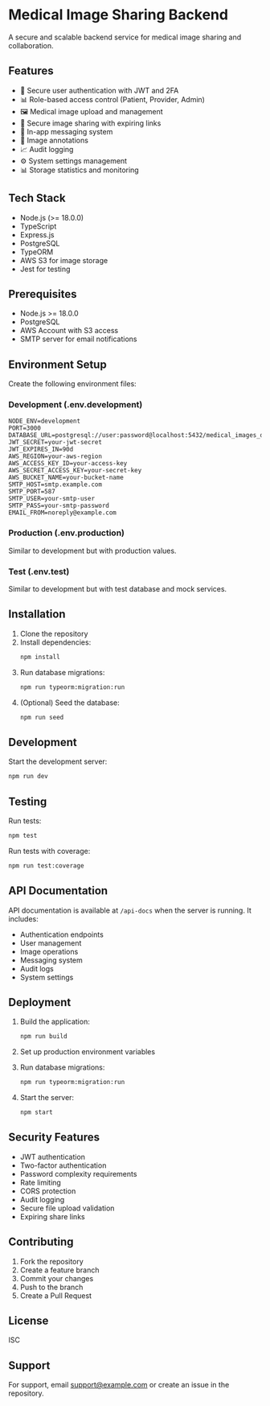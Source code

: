 # Medical Image Sharing Backend

A secure and scalable backend service for medical image sharing and collaboration.

## Features

- 🔐 Secure user authentication with JWT and 2FA
- 📊 Role-based access control (Patient, Provider, Admin)
- 🖼️ Medical image upload and management
- 🔗 Secure image sharing with expiring links
- 💬 In-app messaging system
- 📝 Image annotations
- 📈 Audit logging
- ⚙️ System settings management
- 📊 Storage statistics and monitoring

## Tech Stack

- Node.js (>= 18.0.0)
- TypeScript
- Express.js
- PostgreSQL
- TypeORM
- AWS S3 for image storage
- Jest for testing

## Prerequisites

- Node.js >= 18.0.0
- PostgreSQL
- AWS Account with S3 access
- SMTP server for email notifications

## Environment Setup

Create the following environment files:

### Development (.env.development)
```env
NODE_ENV=development
PORT=3000
DATABASE_URL=postgresql://user:password@localhost:5432/medical_images_dev
JWT_SECRET=your-jwt-secret
JWT_EXPIRES_IN=90d
AWS_REGION=your-aws-region
AWS_ACCESS_KEY_ID=your-access-key
AWS_SECRET_ACCESS_KEY=your-secret-key
AWS_BUCKET_NAME=your-bucket-name
SMTP_HOST=smtp.example.com
SMTP_PORT=587
SMTP_USER=your-smtp-user
SMTP_PASS=your-smtp-password
EMAIL_FROM=noreply@example.com
```

### Production (.env.production)
Similar to development but with production values.

### Test (.env.test)
Similar to development but with test database and mock services.

## Installation

1. Clone the repository
2. Install dependencies:
   ```bash
   npm install
   ```
3. Run database migrations:
   ```bash
   npm run typeorm:migration:run
   ```
4. (Optional) Seed the database:
   ```bash
   npm run seed
   ```

## Development

Start the development server:
```bash
npm run dev
```

## Testing

Run tests:
```bash
npm test
```

Run tests with coverage:
```bash
npm run test:coverage
```

## API Documentation

API documentation is available at `/api-docs` when the server is running. It includes:
- Authentication endpoints
- User management
- Image operations
- Messaging system
- Audit logs
- System settings

## Deployment

1. Build the application:
   ```bash
   npm run build
   ```

2. Set up production environment variables

3. Run database migrations:
   ```bash
   npm run typeorm:migration:run
   ```

4. Start the server:
   ```bash
   npm start
   ```

## Security Features

- JWT authentication
- Two-factor authentication
- Password complexity requirements
- Rate limiting
- CORS protection
- Audit logging
- Secure file upload validation
- Expiring share links

## Contributing

1. Fork the repository
2. Create a feature branch
3. Commit your changes
4. Push to the branch
5. Create a Pull Request

## License

ISC

## Support

For support, email support@example.com or create an issue in the repository.